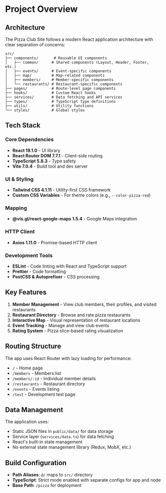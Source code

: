 # Project Overview

## Architecture

The Pizza Club Site follows a modern React application architecture with clear separation of concerns:

```
src/
├── components/       # Reusable UI components
│   ├── common/      # Shared components (Layout, Header, Footer, etc.)
│   ├── events/      # Event-specific components
│   ├── map/         # Map-related components
│   ├── members/     # Member-specific components
│   └── restaurants/ # Restaurant-specific components
├── pages/           # Route-level page components
├── hooks/           # Custom React hooks
├── services/        # Data fetching and API services
├── types/           # TypeScript type definitions
├── utils/           # Utility functions
└── styles/          # Global styles
```

## Tech Stack

### Core Dependencies
- **React 19.1.0** - UI library
- **React Router DOM 7.7.1** - Client-side routing
- **TypeScript 5.8.3** - Type safety
- **Vite 7.0.4** - Build tool and dev server

### UI & Styling
- **Tailwind CSS 4.1.11** - Utility-first CSS framework
- **Custom CSS Variables** - For theme colors (e.g., `--color-pizza-red`)

### Mapping
- **@vis.gl/react-google-maps 1.5.4** - Google Maps integration

### HTTP Client
- **Axios 1.11.0** - Promise-based HTTP client

### Development Tools
- **ESLint** - Code linting with React and TypeScript support
- **Prettier** - Code formatting
- **PostCSS & Autoprefixer** - CSS processing

## Key Features

1. **Member Management** - View club members, their profiles, and visited restaurants
2. **Restaurant Directory** - Browse and rate pizza restaurants
3. **Interactive Map** - Visual representation of restaurant locations
4. **Event Tracking** - Manage and view club events
5. **Rating System** - Pizza slice-based rating visualization

## Routing Structure

The app uses React Router with lazy loading for performance:

- `/` - Home page
- `/members` - Members list
- `/members/:id` - Individual member details
- `/restaurants` - Restaurant directory
- `/events` - Events listing
- `/test` - Development test page

## Data Management

The application uses:
- Static JSON files in `public/data/` for data storage
- Service layer (`services/data.ts`) for data fetching
- React's built-in state management
- No external state management library (Redux, MobX, etc.)

## Build Configuration

- **Path Aliases**: `@/` maps to `src/` directory
- **TypeScript**: Strict mode enabled with separate configs for app and node
- **Base Path**: `/pizza` for deployment